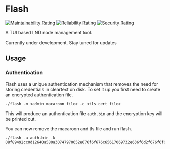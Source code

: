 # Flash
[![Maintainability Rating](https://sonarqube.redbird.no/api/project_badges/measure?project=flash&metric=sqale_rating&token=sqb_1e44651985a36ed81c0632a28cc0b7259e784780)](https://sonarqube.redbird.no/dashboard?id=flash)
[![Reliability Rating](https://sonarqube.redbird.no/api/project_badges/measure?project=flash&metric=reliability_rating&token=sqb_1e44651985a36ed81c0632a28cc0b7259e784780)](https://sonarqube.redbird.no/dashboard?id=flash)
[![Security Rating](https://sonarqube.redbird.no/api/project_badges/measure?project=flash&metric=security_rating&token=sqb_1e44651985a36ed81c0632a28cc0b7259e784780)](https://sonarqube.redbird.no/dashboard?id=flash)

A TUI based LND node management tool. 

Currently under development. Stay tuned for updates

## Usage

### Authentication ###
Flash uses a unique authentication mechanism that removes the need for storing credentials in cleartext on disk. To set it up you first need to create an encrypted authentication file.

```
./flash -m <admin macaroon file> -c <tls cert file>
```

This will produce an authentication file `auth.bin` and the encryption key will be printed out. 

You can now remove the macaroon and tls file and run flash.

```
./flash -a auth.bin -k 08f89492cc0d12640a580a30747970652e676f6f676c65617069732e636f6d2f676f6f676c652e63727970746f2e74696e6b2e41657347636d4b657912221a20a7c7e86e351fdf1014d2d807d5e3c1db962c91224f7fe4831a9c8717ad412d193801100118f89492cc0ae001
```
